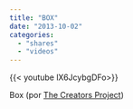 ```yaml
---
title: "BOX"
date: "2013-10-02"
categories:
  - "shares"
  - "videos"
---
```


<div style="width: 70vw;">{{< youtube lX6JcybgDFo>}}</div>

Box (por [The Creators Project](http://www.youtube.com/watch?v=lX6JcybgDFo))
